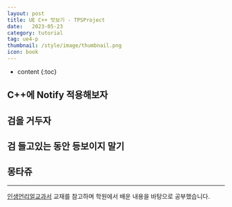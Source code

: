 ```yaml
---
layout: post
title: UE C++ 맛보기 - TPSProject
date:   2023-05-23
category: tutorial
tag: ue4-p
thumbnail: /style/image/thumbnail.png
icon: book
---
```


* content
{:toc}

## C++에 Notify 적용해보자

## 검을 거두자

## 검 들고있는 동안 등보이지 말기

## 몽타쥬

  
***
[인생언리얼교과서](https://product.kyobobook.co.kr/detail/S000061425411) 교재를 참고하며 학원에서 배운 내용을 바탕으로 공부했습니다.  
  